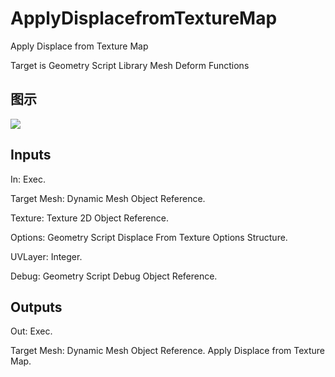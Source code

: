 # ApplyDisplacefromTextureMap

Apply Displace from Texture Map

Target is Geometry Script Library Mesh Deform Functions

## 图示

![]($-20221218-19103791.png)

## Inputs

In: Exec.

Target Mesh: Dynamic Mesh Object Reference.

Texture: Texture 2D Object Reference.

Options: Geometry Script Displace From Texture Options Structure.

UVLayer: Integer.

Debug: Geometry Script Debug Object Reference.  

## Outputs

Out: Exec.

Target Mesh: Dynamic Mesh Object Reference. Apply Displace from Texture Map.

